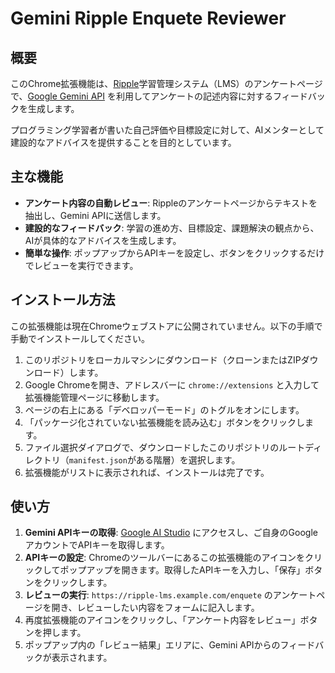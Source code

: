 
# Gemini Ripple Enquete Reviewer

## 概要

このChrome拡張機能は、[Ripple](https://ripple-lms.example.com/enquete)学習管理システム（LMS）のアンケートページで、[Google Gemini API](https://ai.google.dev/) を利用してアンケートの記述内容に対するフィードバックを生成します。

プログラミング学習者が書いた自己評価や目標設定に対して、AIメンターとして建設的なアドバイスを提供することを目的としています。

## 主な機能

- **アンケート内容の自動レビュー**: Rippleのアンケートページからテキストを抽出し、Gemini APIに送信します。
- **建設的なフィードバック**: 学習の進め方、目標設定、課題解決の観点から、AIが具体的なアドバイスを生成します。
- **簡単な操作**: ポップアップからAPIキーを設定し、ボタンをクリックするだけでレビューを実行できます。

## インストール方法

この拡張機能は現在Chromeウェブストアに公開されていません。以下の手順で手動でインストールしてください。

1.  このリポジトリをローカルマシンにダウンロード（クローンまたはZIPダウンロード）します。
2.  Google Chromeを開き、アドレスバーに `chrome://extensions` と入力して拡張機能管理ページに移動します。
3.  ページの右上にある「デベロッパーモード」のトグルをオンにします。
4.  「パッケージ化されていない拡張機能を読み込む」ボタンをクリックします。
5.  ファイル選択ダイアログで、ダウンロードしたこのリポジトリのルートディレクトリ（`manifest.json`がある階層）を選択します。
6.  拡張機能がリストに表示されれば、インストールは完了です。

## 使い方

1.  **Gemini APIキーの取得**: [Google AI Studio](https://aistudio.google.com/app/apikey) にアクセスし、ご自身のGoogleアカウントでAPIキーを取得します。
2.  **APIキーの設定**: Chromeのツールバーにあるこの拡張機能のアイコンをクリックしてポップアップを開きます。取得したAPIキーを入力し、「保存」ボタンをクリックします。
3.  **レビューの実行**: `https://ripple-lms.example.com/enquete` のアンケートページを開き、レビューしたい内容をフォームに記入します。
4.  再度拡張機能のアイコンをクリックし、「アンケート内容をレビュー」ボタンを押します。
5.  ポップアップ内の「レビュー結果」エリアに、Gemini APIからのフィードバックが表示されます。
